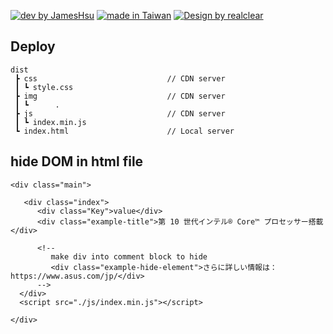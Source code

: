 [![dev by JamesHsu](https://img.shields.io/badge/Dev%20by-Jameshsu1125-green)](https://github.com/jameshsu1125/) [![made in Taiwan](https://img.shields.io/badge/Made%20in-Taiwan-orange)](https://github.com/jameshsu1125/) [![Design by realclear](https://img.shields.io/badge/Design%20by-瑞采數位科技-yellow)](http://realclear.com.tw/)

## Deploy

```
dist
 ┣ css                             // CDN server
 ┃ ┗ style.css
 ┣ img                             // CDN server
 ┃ ┗      .
 ┣ js                              // CDN server
 ┃ ┗ index.min.js
 ┗ index.html                      // Local server
```

## hide DOM in html file

```
<div class="main">

   <div class="index">
      <div class="Key">value</div>
      <div class="example-title">第 10 世代インテル® Core™ プロセッサー搭載</div>

      <!--
         make div into comment block to hide
         <div class="example-hide-element">さらに詳しい情報は：https://www.asus.com/jp/</div>
      -->
  </div>
  <script src="./js/index.min.js"></script>

</div>
```
